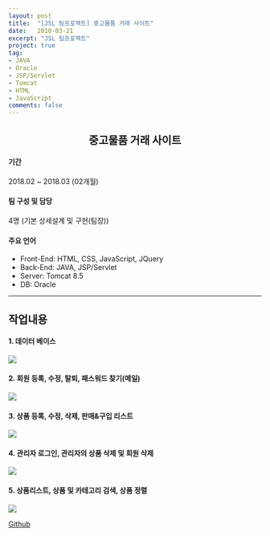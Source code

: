 ```yaml
---
layout: post
title:  "[JSL 팀프로젝트] 중고물품 거래 사이트"
date:   2018-03-21
excerpt: "JSL 팀프로젝트"
project: true
tag:
- JAVA
- Oracle
- JSP/Servlet
- Tomcat
- HTML
- JavaScript
comments: false
---
```

<center><h2> 중고물품 거래 사이트 </h2></center>

#### 기간
 2018.02 ~ 2018.03 (02개월)

#### 팀 구성 및 담당
 4명 (기본 상세설계 및 구현(팀장))

#### 주요 언어
 * Front-End: HTML, CSS, JavaScript, JQuery
 * Back-End: JAVA, JSP/Servlet
 * Server: Tomcat 8.5
 * DB: Oracle

---

## 작업내용
#### 1. 데이터 베이스
 <img src="https://user-images.githubusercontent.com/67365433/104911160-c4366900-59cd-11eb-9961-4da8b807c176.png">

#### 2. 회원 등록, 수정, 탈퇴, 패스워드 찾기(메일)
 <a href="https://user-images.githubusercontent.com/67365433/105324472-ce937580-5c0e-11eb-9d3c-43ff34253ee4.mp4"><img src="https://user-images.githubusercontent.com/67365433/104912291-6c006680-59cf-11eb-8df5-dc3ff4a7cd73.png"></a>

#### 3. 상품 등록, 수정, 삭제, 판매&구입 리스트
 <a href="https://user-images.githubusercontent.com/67365433/105325369-dd2e5c80-5c0f-11eb-905d-e68eb180d6c0.mp4"><img src="https://user-images.githubusercontent.com/67365433/104912749-052f7d00-59d0-11eb-80d6-6c3e53afd2cf.png"></a>

#### 4. 관리자 로그인, 관리자의 상품 삭제 및 회원 삭제
  <a href="https://user-images.githubusercontent.com/67365433/105325463-f7683a80-5c0f-11eb-84fa-da0dc7b6abed.mp4"><img src="https://user-images.githubusercontent.com/67365433/104912131-3c515e80-59cf-11eb-92be-6934d63e38cc.png"></a>

#### 5. 상품리스트, 상품 및 카테고리 검색, 상품 정렬
  <a href="https://user-images.githubusercontent.com/67365433/105314283-73a75180-5c01-11eb-90cf-d706c8e1f108.mp4"><img src="https://user-images.githubusercontent.com/67365433/104912596-cf8a9400-59cf-11eb-8225-e5e12f8237ac.png"></a>


<div markdown="0"><a href="https://github.com/LEEJISU-dev/JavaWeb_Proj" class="btn">Github</a></div>